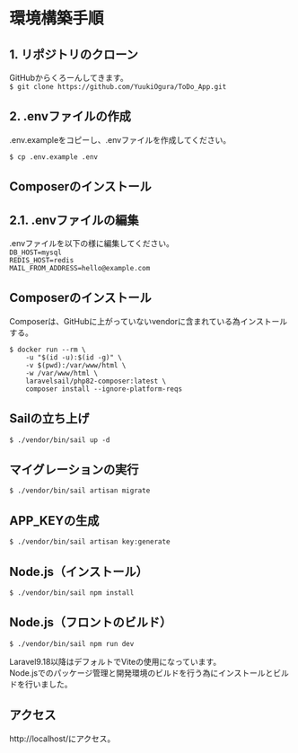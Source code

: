 # 環境構築手順

 
## 1. リポジトリのクローン
GitHubからくろーんしてきます。  
```$ git clone https://github.com/YuukiOgura/ToDo_App.git ```

## 2. .envファイルの作成
.env.exampleをコピーし、.envファイルを作成してください。  

```$ cp .env.example .env```  

## Composerのインストール
## 2.1. .envファイルの編集
.envファイルを以下の様に編集してください。  
```DB_HOST=mysql```  
```REDIS_HOST=redis```  
```MAIL_FROM_ADDRESS=hello@example.com```  

## Composerのインストール
Composerは、GitHubに上がっていないvendorに含まれている為インストールする。  
```
$ docker run --rm \
    -u "$(id -u):$(id -g)" \
    -v $(pwd):/var/www/html \
    -w /var/www/html \
    laravelsail/php82-composer:latest \
    composer install --ignore-platform-reqs
```

## Sailの立ち上げ

```$ ./vendor/bin/sail up -d ```

## マイグレーションの実行

```$ ./vendor/bin/sail artisan migrate```

## APP_KEYの生成

```$ ./vendor/bin/sail artisan key:generate```

## Node.js（インストール）

```$ ./vendor/bin/sail npm install```
## Node.js（フロントのビルド）

```$ ./vendor/bin/sail npm run dev```

Laravel9.18以降はデフォルトでViteの使用になっています。  
Node.jsでのパッケージ管理と開発環境のビルドを行う為にインストールとビルドを行いました。
## アクセス

http://localhost/にアクセス。